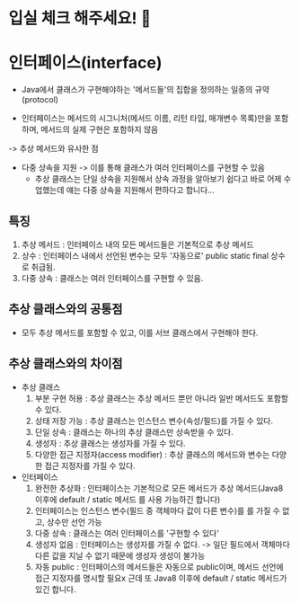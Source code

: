# 입실 체크 해주세요! 🧨

# 인터페이스(interface)
- Java에서 클래스가 구현해야하는 '메서드들'의 집합을 정의하는
일종의 규약(protocol)

- 인터페이스는 메서드의 시그니처(메서드 이름, 리턴 타입, 매개변수 
목록)만을 포함하며, 메서드의 실제 구현은 포함하지 않음

-> 추상 메서드와 유사한 점

- 다중 상속을 지원 
-> 이를 통해 클래스가 여러 인터페이스를 구현할 수 있음
  - 추상 클래스는 단일 상속을 지원해서 상속 과정을 알아보기 쉽다고
    바로 어제 수업했는데 얘는 다중 상속을 지원해서 
    편하다고 합니다...

## 특징
1. 추상 메서드 : 인터페이스 내의 모든 메서드들은 기본적으로
    추상 메서드
2. 상수 : 인터페이스 내에서 선언된 변수는 모두 '자동으로'
    public static final 상수로 취급됨.
3. 다중 상속 : 클래스는 여러 인터페이스를 구현할 수 있음.

## 추상 클래스와의 공통점
- 모두 추상 메서드를 포함할 수 있고, 이를 서브 클래스에서
구현해야 한다.

## 추상 클래스와의 차이점
- 추상 클래스
    1. 부분 구현 허용 : 추상 클래스는 추상 메서드 뿐만 아니라
        일반 메서드도 포함할 수 있다.
    2. 상태 저장 가능 : 추상 클래스는 인스턴스 변수(속성/필드)를
        가질 수 있다.
    3. 단일 상속 : 클래스는 하나의 추상 클래스만 상속받을 수
       있다.
    4. 생성자 : 추상 클래스는 생성자를 가질 수 있다.
    5. 다양한 접근 지정자(access modifier) : 추상 클래스의
        메서드와 변수는 다양한 접근 지정자를 가질 수 있다.
- 인터페이스
    1. 완전한 추상화 : 인터페이스는 기본적으로 모든 메서드가
        추상 메서드(Java8 이후에 default / static 메서드
        를 사용 가능하긴 합니다)
    2. 인터페이스는 인스턴스 변수(필드 중 객체마다 값이 다른 변수)를
        를 가질 수 없고, 상수만 선언 가능
    3. 다중 상속 : 클래스는 여러 인터페이스를 '구현할 수 있다' 
    4. 생성자 없음 : 인터페이스는 생성자를 가질 수 없다.
        -> 일단 필드에서 객체마다 다른 값을 지닐 수 없기
        때문에 생성자 생성이 불가능
    5. 자동 public : 인터페이스의 메서드들은 자동으로
        public이며, 메서드 선언에 접근 지정자를 명시할 필요x
        근데 또 Java8 이후에 default / static 메서드가
        있긴 합니다.
